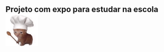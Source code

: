 <h2>Projeto com expo para estudar na escola <picture><img height=90 width=90 src="https://github.com/joaoguilherme000/joaoguilherme000/blob/main/nada/huh.gif"></picture> </h2>

